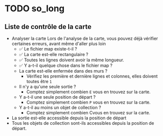 # TODO so_long

## Liste de contrôle de la carte

- Analyser la carte Lors de l'analyse de la carte, vous pouvez déjà vérifier certaines erreurs, avant même d'aller plus loin
  - ✅ Le fichier map existe-t-il ?
  - ✅ La carte est-elle rectangulaire ?
  - ✅ Toutes les lignes doivent avoir la même longueur.
  - ✅ Y a-t-il quelque chose dans le fichier map ?
  - La carte est-elle enfermée dans des murs ?
    - Vérifiez les première et dernière lignes et colonnes, elles doivent toutes être `1`
  - Il n'y a qu'une seule sortie ?
    - Comptez simplement combien `E` vous en trouvez sur la carte.
  - Y a-t-il une seule position de départ ?
    - Comptez simplement combien `P` vous en trouvez sur la carte.
  - Y a-t-il au moins un objet de collection ?
    - Comptez simplement combien Cvous en trouvez sur la carte.
- La sortie est-elle accessible depuis la position de départ
- Tous les objets de collection sont-ils accessibles depuis la position de départ.
